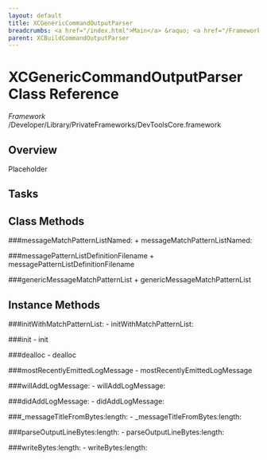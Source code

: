 ```yaml
---
layout: default
title: XCGenericCommandOutputParser
breadcrumbs: <a href="/index.html">Main</a> &raquo; <a href="/Frameworks.html">Framework</a> &raquo; <a href="/Frameworks/DevToolsCore.html">DevToolsCore</a> &raquo; XCGenericCommandOutputParser
parent: XCBuildCommandOutputParser 
---
```

# XCGenericCommandOutputParser Class Reference

*Framework* /Developer/Library/PrivateFrameworks/DevToolsCore.framework

## Overview

Placeholder

## Tasks

## Class Methods

<a name="+messageMatchPatternListNamed:"></a>
###messageMatchPatternListNamed:
    + messageMatchPatternListNamed:

<a name="+messagePatternListDefinitionFilename"></a>
###messagePatternListDefinitionFilename
    + messagePatternListDefinitionFilename

<a name="+genericMessageMatchPatternList"></a>
###genericMessageMatchPatternList
    + genericMessageMatchPatternList

## Instance Methods

<a name="-initWithMatchPatternList:"></a>
###initWithMatchPatternList:
    - initWithMatchPatternList:

<a name="-init"></a>
###init
    - init

<a name="-dealloc"></a>
###dealloc
    - dealloc

<a name="-mostRecentlyEmittedLogMessage"></a>
###mostRecentlyEmittedLogMessage
    - mostRecentlyEmittedLogMessage

<a name="-willAddLogMessage:"></a>
###willAddLogMessage:
    - willAddLogMessage:

<a name="-didAddLogMessage:"></a>
###didAddLogMessage:
    - didAddLogMessage:

<a name="-_messageTitleFromBytes:length:"></a>
###_messageTitleFromBytes:length:
    - _messageTitleFromBytes:length:

<a name="-parseOutputLineBytes:length:"></a>
###parseOutputLineBytes:length:
    - parseOutputLineBytes:length:

<a name="-writeBytes:length:"></a>
###writeBytes:length:
    - writeBytes:length:

